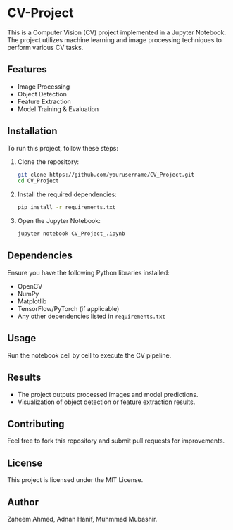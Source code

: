 # CV-Project

This is a Computer Vision (CV) project implemented in a Jupyter Notebook. The project utilizes machine learning and image processing techniques to perform various CV tasks.

## Features
- Image Processing
- Object Detection
- Feature Extraction
- Model Training & Evaluation

## Installation
To run this project, follow these steps:

1. Clone the repository:
   ```bash
   git clone https://github.com/yourusername/CV_Project.git
   cd CV_Project
   ```
2. Install the required dependencies:
   ```bash
   pip install -r requirements.txt
   ```
3. Open the Jupyter Notebook:
   ```bash
   jupyter notebook CV_Project_.ipynb
   ```

## Dependencies
Ensure you have the following Python libraries installed:
- OpenCV
- NumPy
- Matplotlib
- TensorFlow/PyTorch (if applicable)
- Any other dependencies listed in `requirements.txt`

## Usage
Run the notebook cell by cell to execute the CV pipeline.

## Results
- The project outputs processed images and model predictions.
- Visualization of object detection or feature extraction results.

## Contributing
Feel free to fork this repository and submit pull requests for improvements.

## License
This project is licensed under the MIT License.

## Author
Zaheem Ahmed,
Adnan Hanif,
Muhmmad Mubashir.



